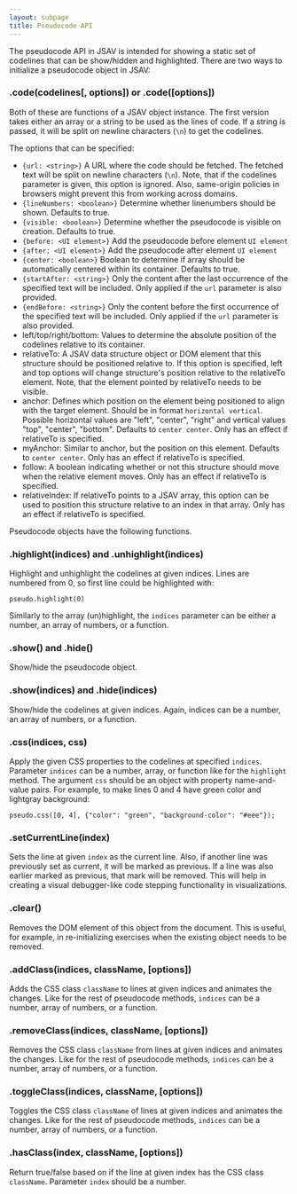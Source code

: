 ```yaml
---
layout: subpage
title: Pseudocode API
---
```


The pseudocode API in JSAV is intended for showing a static set of codelines that can be show/hidden and
  highlighted. There are two ways to initialize a pseudocode object in JSAV:

<h3 class="apimethod">.code(codelines[, options]) or .code([options])</h3>

Both of these are functions of a JSAV object instance. The first version takes either an array or a string 
  to be used as the lines of code. If a string is passed, it will be split on newline characters (```\n```)
  to get the codelines.

The options that can be specified:

 *  ```{url: <string>}``` A URL where the code should be fetched. The fetched text will be split on
    newline characters (```\n```). Note, that if the codelines parameter is given, this option is ignored. Also, same-origin
    policies in browsers might prevent this from working across domains.
 *  ```{lineNumbers: <boolean>}``` Determine whether linenumbers should be shown. Defaults to true. 
 *  ```{visible: <boolean>}``` Determine whether the pseudocode is visible on creation. Defaults to true.
 *  ```{before: <UI element>}``` Add the pseudocode before element ```UI element```
 *  ```{after: <UI element>}``` Add the pseudocode after element ```UI element```
 *  ```{center: <boolean>}``` Boolean to determine if array should be automatically centered
within its container. Defaults to true.
 *  ```{startAfter: <string>}``` Only the content after the last occurrence of the specified text will be included. Only
    applied if the ```url``` parameter is also provided.
 *  ```{endBefore: <string>}``` Only the content before the first occurrence of the specified text will be included. Only
    applied if the ```url``` parameter is also provided.
 * left/top/right/bottom: Values to determine the absolute position of the codelines relative to its container.
 * relativeTo: A JSAV data structure object or DOM element that this structure should be positioned relative to.
  If this option is specified, left and top options will change structure's position relative to the relativeTo
  element. Note, that the element pointed by relativeTo needs to be visible.
 * anchor: Defines which position on the element being positioned to align with the target element. Should be in 
  format ```horizontal vertical```. Possible horizontal values are "left", "center", "right" and vertical values "top", "center", "bottom". Defaults to ```center center```. Only has an effect if relativeTo is
  specified.
 * myAnchor: Similar to anchor, but the position on this element. Defaults to ```center center```. Only 
  has an effect if relativeTo is specified.
 * follow: A boolean indicating whether or not this structure should move when the relative element moves. Only
    has an effect if relativeTo is specified.
 * relativeIndex: If relativeTo points to a JSAV array, this option can be used to position this structure relative
  to an index in that array. Only has an effect if relativeTo is specified.

Pseudocode objects have the following functions.

<h3 class="apimethod">.highlight(indices) and .unhighlight(indices)</h3>

Highlight and unhighlight the codelines at given indices. Lines are numbered from 0, so first line could be highlighted with:

    pseudo.highlight(0)

Similarly to the array (un)highlight, the ```indices``` parameter can be either a number, an array of numbers, or a function.

<h3 class="apimethod">.show() and .hide()</h3>

Show/hide the pseudocode object.

<h3 class="apimethod">.show(indices) and .hide(indices)</h3>

Show/hide the codelines at given indices. Again, indices can be a number, an array of numbers, or a function.

<h3 class="apimethod">.css(indices, css)</h3>

Apply the given CSS properties to the codelines at specified ```indices```.
  Parameter ```indices``` can be a number, array, or function like for 
  the ```highlight``` method.
  The argument ```css``` should be an object with property name-and-value pairs. For example, to make
  lines 0 and 4 have green color and lightgray background:

    pseudo.css([0, 4], {"color": "green", "background-color": "#eee"});

<h3 class="apimethod">.setCurrentLine(index)</h3>

Sets the line at given ```index``` as the current line. Also, if another line was previously set as current, it will be
  marked as previous. If a line was also earlier marked as previous, that mark will be removed. This will help in creating a 
  visual debugger-like code stepping functionality in visualizations.

<h3 class="apimethod">.clear()</h3>

Removes the DOM element of this object from the document. This is useful, for example, in 
re-initializing exercises when the existing object needs to be removed. 

<h3 class="apimethod">.addClass(indices, className, [options])</h3>

Adds the CSS class ```className``` to lines at given indices and animates the changes. Like for
  the rest of pseudocode methods, ```indices``` can be a number, array of numbers, or a function.

<h3 class="apimethod">.removeClass(indices, className, [options])</h3>

Removes the CSS class ```className``` from lines at given indices and animates the changes. Like for
  the rest of pseudocode methods, ```indices``` can be a number, array of numbers, or a function.

<h3 class="apimethod">.toggleClass(indices, className, [options])</h3>

Toggles the CSS class ```className``` of lines at  given indices and animates the changes. Like for
  the rest of pseudocode methods, ```indices``` can be a number, array of numbers, or a function.

<h3 class="apimethod">.hasClass(index, className, [options])</h3>

Return true/false based on if the line at given index has the CSS class ```className```. Parameter
  ```index``` should be a number.
